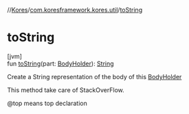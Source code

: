 //[Kores](../../index.md)/[com.koresframework.kores.util](index.md)/[toString](to-string.md)

# toString

[jvm]\
fun [toString](to-string.md)(part: [BodyHolder](../com.koresframework.kores.base/-body-holder/index.md)): [String](https://kotlinlang.org/api/latest/jvm/stdlib/kotlin/-string/index.html)

Create a String representation of the body of this [BodyHolder](../com.koresframework.kores.base/-body-holder/index.md)

This method take care of StackOverFlow.

@top means top declaration
